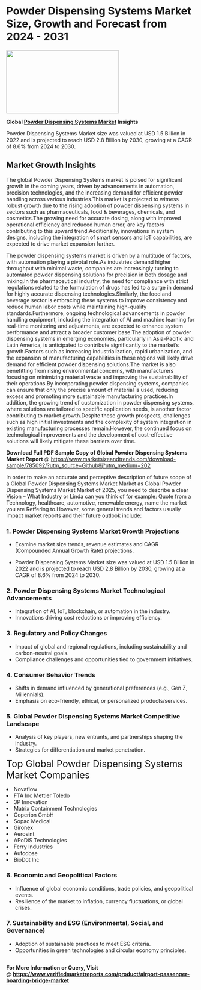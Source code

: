 <H1>Powder Dispensing Systems Market Size, Growth and Forecast from 2024 - 2031</H1><img class="aligncenter size-medium wp-image-584254" src="https://thirdeyenews.in/wp-content/uploads/2024/09/Global-Market-Research-300x168.jpeg" alt="" width="300" height="168" /><p><strong>Global&nbsp;<a href="https://www.marketsizeandtrends.com/download-sample/785092/?utm_source=Github8j?utm_medium=202">Powder Dispensing Systems Market</a> Insights</strong></p><p>Powder Dispensing Systems Market size was valued at USD 1.5 Billion in 2022 and is projected to reach USD 2.8 Billion by 2030, growing at a CAGR of 8.6% from 2024 to 2030.</p><p><h2>Market Growth Insights</h2> <p>The global Powder Dispensing Systems market is poised for significant growth in the coming years, driven by advancements in automation, precision technologies, and the increasing demand for efficient powder handling across various industries.This market is projected to witness robust growth due to the rising adoption of powder dispensing systems in sectors such as pharmaceuticals, food & beverages, chemicals, and cosmetics.The growing need for accurate dosing, along with improved operational efficiency and reduced human error, are key factors contributing to this upward trend.Additionally, innovations in system designs, including the integration of smart sensors and IoT capabilities, are expected to drive market expansion further.</p> <p>The powder dispensing systems market is driven by a multitude of factors, with automation playing a pivotal role.As industries demand higher throughput with minimal waste, companies are increasingly turning to automated powder dispensing solutions for precision in both dosage and mixing.In the pharmaceutical industry, the need for compliance with strict regulations related to the formulation of drugs has led to a surge in demand for highly accurate dispensing technologies.Similarly, the food and beverage sector is embracing these systems to improve consistency and reduce human labor costs while maintaining high-quality standards.Furthermore, ongoing technological advancements in powder handling equipment, including the integration of AI and machine learning for real-time monitoring and adjustments, are expected to enhance system performance and attract a broader customer base.The adoption of powder dispensing systems in emerging economies, particularly in Asia-Pacific and Latin America, is anticipated to contribute significantly to the market’s growth.Factors such as increasing industrialization, rapid urbanization, and the expansion of manufacturing capabilities in these regions will likely drive demand for efficient powder dispensing solutions.The market is also benefitting from rising environmental concerns, with manufacturers focusing on minimizing material waste and improving the sustainability of their operations.By incorporating powder dispensing systems, companies can ensure that only the precise amount of material is used, reducing excess and promoting more sustainable manufacturing practices.In addition, the growing trend of customization in powder dispensing systems, where solutions are tailored to specific application needs, is another factor contributing to market growth.Despite these growth prospects, challenges such as high initial investments and the complexity of system integration in existing manufacturing processes remain.However, the continued focus on technological improvements and the development of cost-effective solutions will likely mitigate these barriers over time.<p><span class=""><strong>Download Full PDF Sample Copy of Global Powder Dispensing Systems Market Report</strong> @ <a href="https://www.marketsizeandtrends.com/download-sample/785092/?utm_source=Github8j?utm_medium=202" target="_blank">https://www.marketsizeandtrends.com/download-sample/785092/?utm_source=Github8j?utm_medium=202</a></span></p><p>In order to make an accurate and perceptive description of future scope of a Global&nbsp;Powder Dispensing Systems Market Market as Global&nbsp;Powder Dispensing Systems Market Market of 2025, you need to describe a clear Vision &ndash; What Industry or Linda can you think of for example: Quote from a Technology, healthcare, automotive, renewable energy, name the market you are Reffering to.However, some general trends and factors usually impact market reports and their future outlook include:</p><h3>1.&nbsp;<strong>Powder Dispensing Systems Market Growth Projections</strong></h3><ul><li>Examine market size trends, revenue estimates and CAGR (Compounded Annual Growth Rate) projections.</li><li><p>Powder Dispensing Systems Market size was valued at USD 1.5 Billion in 2022 and is projected to reach USD 2.8 Billion by 2030, growing at a CAGR of 8.6% from 2024 to 2030.</p></li></ul><h3>2.&nbsp;<strong>Powder Dispensing Systems Market Technological Advancements</strong></h3><ul><li>Integration of AI, IoT, blockchain, or automation in the industry.</li><li>Innovations driving cost reductions or improving efficiency.</li></ul><h3>3.&nbsp;<strong>Regulatory and Policy Changes</strong></h3><ul><li>Impact of global and regional regulations, including sustainability and carbon-neutral goals.</li><li>Compliance challenges and opportunities tied to government initiatives.</li></ul><h3>4.&nbsp;<strong>Consumer Behavior Trends</strong></h3><ul><li>Shifts in demand influenced by generational preferences (e.g., Gen Z, Millennials).</li><li>Emphasis on eco-friendly, ethical, or personalized products/services.</li></ul><h3>5.&nbsp;<strong>Global Powder Dispensing Systems Market Competitive Landscape</strong></h3><ul><li>Analysis of key players, new entrants, and partnerships shaping the industry.</li><li>Strategies for differentiation and market penetration.</li></ul><p data-pm-slice="1 1 []"><span style="color: inherit; font-family: inherit; font-size: 25px;">Top Global Powder Dispensing Systems Market Companies</span></p><div class="" data-test-id=""><p><li>Novaflow</li><li> FTA Inc Mettler Toledo</li><li> 3P Innovation</li><li> Matrix Containment Technologies</li><li> Coperion GmbH</li><li> Sopac Medical</li><li> Gironex</li><li> Aerosint</li><li> APoDiS Technologies</li><li> Ferry Industries</li><li> Autodose</li><li> BioDot Inc</li></p></div><h3>6.&nbsp;<strong>Economic and Geopolitical Factors</strong></h3><ul><li>Influence of global economic conditions, trade policies, and geopolitical events.</li><li>Resilience of the market to inflation, currency fluctuations, or global crises.</li></ul><h3>7.&nbsp;<strong>Sustainability and ESG (Environmental, Social, and Governance)</strong></h3><ul><li>Adoption of sustainable practices to meet ESG criteria.</li><li>Opportunities in green technologies and circular economy principles.</li></ul><h2><strong style="font-size: 14px;">For More Information or Query, Visit @&nbsp;</strong><a style="background-color: #ffffff; font-size: 14px;" href="https://www.marketsizeandtrends.com/report/powder-dispensing-systems-market/" target="_blank">https://www.verifiedmarketreports.com/product/airport-passenger-boarding-bridge-market</a></h2>